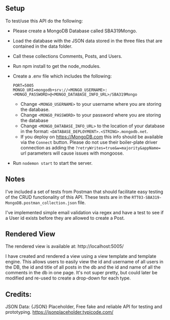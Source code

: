## Setup

To test/use this API do the following:

- Please create a MongoDB Database called SBA319Mongo.
- Load the database with the JSON data stored in the three files that are contained in the data folder. 
- Call these collections Comments, Posts, and Users.  
- Run npm install to get the node_modules.
- Create a .env file which includes the following:
    ```
    PORT=5005
    MONGO_URI=mongodb+srv://<MONGO_USERNAME>:<MONGO_PASSWORD>@<MONGO_DATABASE_INFO_URL>/SBA319Mongo
    ```
  - Change `<MONGO_USERNAME>` to your username where you are storing the database.
  - Change `<MONGO_PASSWORD>` to your password where you are storing the database
  - Change `<MONGO_DATABASE_INFO_URL>` to the location of your database in the format: `<DATABASE_DEPLOYMENT>.<STRING>.mongodb.net`.
  - If you deploy on https://MongoDB.com this info should be available via the `Connect` button.  Please do not use their boiler-plate driver connection as adding the `?retryWrites=true&w=majority&appName=` url parameters will cause issues with mongoose.

- Run `nodemon start` to start the server. 

## Notes

I've included a set of tests from Postman that should facilitate easy testing of the CRUD functionality of this API. These tests are in the `RTT03-SBA319-MongoDB.postman_collection.json` file.

I've implemented simple email validation via regex and have a test to see if a User id exists before they are allowed to create a Post.

## Rendered View

The rendered view is available at: http://localhost:5005/

I have created and rendered a view using a view template and template engine. This allows users to easily view the id and username of all users in the DB, the id and title of all posts in the db and the id and name of all the comments in the db in one page. It's not super pretty, but could later be modified and re-used to create a drop-down for each type.

## Credits:

JSON Data: {JSON} Placeholder, Free fake and reliable API for testing and prototyping. https://jsonplaceholder.typicode.com/

